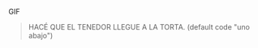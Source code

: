<gs-toolbox toolbox-url="https://gobstones.runners.mumuki.io/assets/minimal-kindergarten-toolbox.xml"></gs-toolbox>

<gs-attire attire-url="https://raw.githubusercontent.com/MumukiProject/mumuki-guia-gobstones-primeros-programas-kinder/master/assets/attires/config_1603207087998.json"></gs-attire>

GIF

> HACÉ QUE EL TENEDOR LLEGUE A LA TORTA. (default code "uno abajo")
